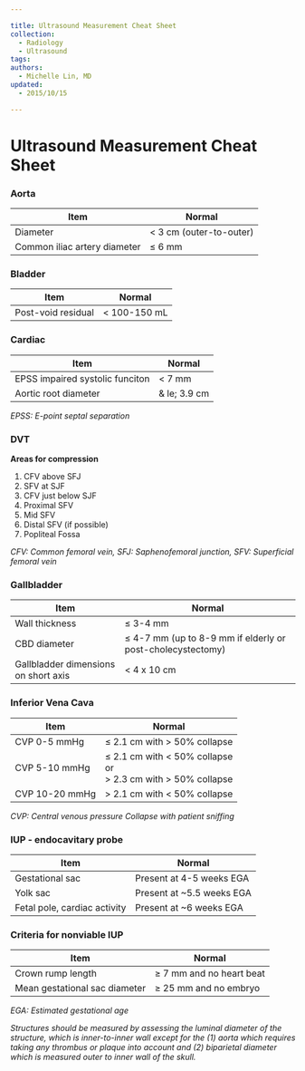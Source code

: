 ```yaml
---

title: Ultrasound Measurement Cheat Sheet
collection:
  - Radiology
  - Ultrasound
tags:
authors:
  - Michelle Lin, MD
updated:
  - 2015/10/15

---
```


# Ultrasound Measurement Cheat Sheet

### Aorta

| Item  | Normal  |
|-------|---------|
| Diameter | < 3 cm (outer-to-outer) |
| Common iliac artery diameter | &le; 6 mm |

### Bladder

| Item  | Normal  |
|-------|---------|
| Post-void residual | < 100-150 mL |

### Cardiac

| Item  | Normal  |
|-------|---------|
| EPSS impaired systolic funciton | < 7 mm |
| Aortic root diameter | & le; 3.9 cm |

*EPSS: E-point septal separation*

### DVT
**Areas for compression**

1. CFV above SFJ
2. SFV at SJF
3. CFV just below SJF
4. Proximal SFV
5. Mid SFV
6. Distal SFV (if possible)
7. Popliteal Fossa

*CFV: Common femoral vein, SFJ: Saphenofemoral junction, SFV: Superficial femoral vein*

### Gallbladder

| Item  | Normal  |
|-------|---------|
| Wall thickness | &le; 3-4 mm  |
| CBD diameter  | &le; 4-7 mm (up to 8-9 mm if elderly or post-cholecystectomy) |
| Gallbladder dimensions on short axis | < 4 x 10 cm |

### Inferior Vena Cava

| Item  | Normal  |
|-------|---------|
| CVP 0-5 mmHg | &le; 2.1 cm with > 50% collapse |
| CVP 5-10 mmHg | &le; 2.1 cm with < 50% collapse <br> or <br> > 2.3 cm with > 50% collapse |
| CVP 10-20 mmHg | > 2.1 cm with < 50% collapse |

*CVP: Central venous pressure*
*Collapse with patient sniffing*

### IUP - endocavitary probe

| Item  | Normal  |
|-------|---------|
| Gestational sac | Present at 4-5 weeks EGA  |
| Yolk sac  | Present at ~5.5 weeks EGA |
| Fetal pole, cardiac activity | Present at ~6 weeks EGA |

### Criteria for nonviable IUP

| Item  | Normal  |
|-------|---------|
| Crown rump length | &ge; 7 mm and no heart beat |
| Mean gestational sac diameter | &ge; 25 mm and no embryo |

*EGA: Estimated gestational age*

*Structures should be measured by assessing the luminal diameter of the structure, which is inner-to-inner wall except for the (1) aorta which requires taking any thrombus or plaque into account and (2) biparietal diameter which is measured outer to inner wall of the skull.*
